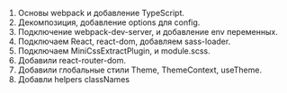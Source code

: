 
1) Основы webpack и добавление TypeScript.
2) Декомпозиция, добавление options для config.
3) Подключение webpack-dev-server, и добавление env переменных.
4) Подключаем React, react-dom, добавляем sass-loader.
5) Подключаем MiniCssExtractPlugin, и module.scss.
6) Добавили react-router-dom.
7) Добавили глобальные стили Theme, ThemeContext, useTheme.
8) Добавли helpers classNames